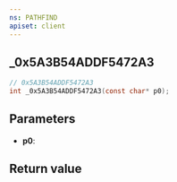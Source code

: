 ```yaml
---
ns: PATHFIND
apiset: client
---
```

## _0x5A3B54ADDF5472A3

```c
// 0x5A3B54ADDF5472A3
int _0x5A3B54ADDF5472A3(const char* p0);
```


## Parameters
* **p0**:

## Return value